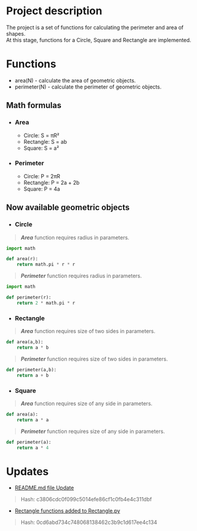 # Project description
The project is a set of functions for calculating the perimeter and area of shapes.<br> 
At this stage, functions for a Circle, Square and Rectangle are implemented.

# Functions
- area(N) - calculate the area of geometric objects.
- perimeter(N) - calculate the perimeter of geometric objects.
## Math formulas
- ### Area
  - Circle: S = πR²
  - Rectangle: S = ab
  - Square: S = a²

- ### Perimeter
  - Circle: P = 2πR
  - Rectangle: P = 2a + 2b
  - Square: P = 4a

## Now available geometric objects
- ### Circle
> ***Area*** function requires radius in parameters.<br>
```python
import math

def area(r):
    return math.pi * r * r
```
> ***Perimeter*** function requires radius in parameters.
```python
import math

def perimeter(r):
    return 2 * math.pi * r
```
- ### Rectangle
> ***Area*** function requires size of two sides in parameters.<br>
```python
def area(a,b):
    return a * b
```
> ***Perimeter*** function requires size of two sides in parameters.
```python
def perimeter(a,b):
    return a + b
```
-  ### Square
> ***Area*** function requires size of any side in parameters.
```python
def area(a):
    return a * a
```
> ***Perimeter*** function requires size of any side in parameters.
```python
def perimeter(a):
    return a * 4
```


# Updates
- [README.md file Update](https://github.com/Perlysha/lab2/commit/c3806cdc0f099c5014efe86cf1c0fb4e4c311dbf) <br>
>Hash: c3806cdc0f099c5014efe86cf1c0fb4e4c311dbf <br>
- [Rectangle functions added to Rectangle.py](https://github.com/Perlysha/lab2/commit/0cd6abd734c748068138462c3b9c1d617ee4c134) <br>
>Hash: 0cd6abd734c748068138462c3b9c1d617ee4c134 <br>

